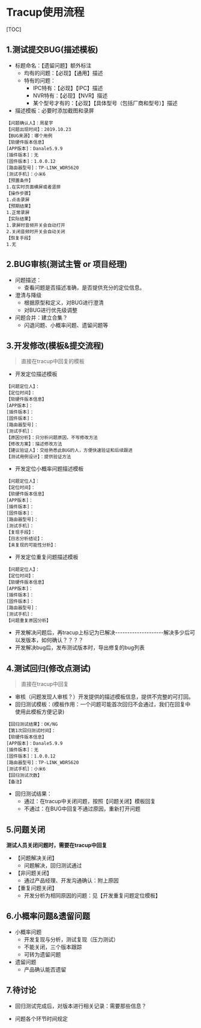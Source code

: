 # Tracup使用流程

[TOC]

## 1.测试提交BUG(描述模板)

- 标题命名：【遗留问题】额外标注
  - 均有的问题：【必现】【通用】描述
  - 特有的问题：
    - IPC特有：【必现】【IPC】描述
    - NVR特有：【必现】【NVR】描述
    - 某个型号才有的：【必现】【具体型号（包括厂商和型号）】描述
- 描述模板：必要时添加截图和录屏

```
【问题确认人】：周星宇
【问题出现时间】：2019.10.23
【BUG来源】：哪个用例
【软硬件版本信息】
[APP版本]：Danale5.9.9
[插件版本]：无
[固件版本]：1.0.0.12
[路由器型号]：TP-LINK_WDR5620
[测试手机]：小米6
【预置条件】
1.在实时页面横屏或者竖排
【操作步骤】
1.点击录屏
【预期结果】
1.正常录屏
【实际结果】
1.录屏时音频开关会自动打开
2.关闭音频时开关会自动关闭
【恢复手段】
1.无
```

## 2.BUG审核(测试主管 or 项目经理)

- 问题描述：
  - 查看问题是否描述准确，是否提供充分的定位信息。
- 澄清与降级
  - 根据原型和定义，对BUG进行澄清
  - 对BUG进行优先级调整
- 问题合并：建立合集？
  - 闪退问题、小概率问题、遗留问题等

## 3.开发修改(模板&提交流程)

> 直接在tracup中回复的模板

- 开发定位描述模板

```
【问题定位人】：
【定位时间】：
【软硬件版本信息】
[APP版本]：
[插件版本]：
[固件版本]：
[路由器型号]：
[测试手机]：
【原因分析】：只分析问题原因，不写修改方法
【修改方案】：描述修改方法
【建议验证人】：交给熟悉此BUG的人，方便快速验证和后续跟进
【测试用例设计】：提供验证方法
```

- 开发定位小概率问题描述模板

```
【问题定位人】：
【定位时间】：
【软硬件版本信息】
[APP版本]：
[插件版本]：
[固件版本]：
[路由器型号]：
[测试手机]：
【复现手段】：
【日志分析结论】：
【未复现的可能性分析】：
```

- 开发定位重复问题描述模板

```
【问题定位人】：
【定位时间】：
【软硬件版本信息】
[APP版本]：
[插件版本]：
[固件版本]：
[路由器型号]：
[测试手机]：
【问题重复原因分析】
```

- 开发解决问题后，再tracup上标记为已解决--------------------解决多少后可以发版本，如何确认？？？？
- 开发解决bug后，发布测试版本时，导出修复的bug列表

## 4.测试回归(修改点测试)

> 直接在tracup中回复

- 审核（问题发现人审核？）开发提供的描述模板信息，提供不完整的可打回。
- 回归测试模板：(模板作用：一个问题可能首次回归不会通过，我们在回复中使用此模板方便记录)

```
【回归测试结果】：OK/NG
【第1次回归测试时间】：
【软硬件版本信息】
[APP版本]：Danale5.9.9
[插件版本]：无
[固件版本]：1.0.0.12
[路由器型号]：TP-LINK_WDR5620
[测试手机]：小米6
【回归测试次数】
【备注】
```

- 回归测试结果：
  - 通过：在tracup中关闭问题，按照【问题关闭】模板回复
  - 不通过：在BUG中回复不通过原因，重新打开问题

## 5.问题关闭

**测试人员关闭问题时，需要在tracup中回复**

- 【问题解决关闭】
  - 问题解决，回归测试通过
- 【非问题关闭】
  - 通过产品经理、开发沟通确认：附上原因
- 【重复问题关闭】
  - 开发分析为相同原因的问题：见【开发重复问题定位模板】

## 6.小概率问题&遗留问题

- 小概率问题
  - 开发复现与分析，测试复现（压力测试）
  - 不能关闭，三个版本跟踪
  - 可转为遗留问题
- 遗留问题
  - 产品确认能否遗留

## 7.待讨论

- 回归测试完成后，对版本进行相关记录：需要那些信息？

- 问题各个环节时间规定    

  